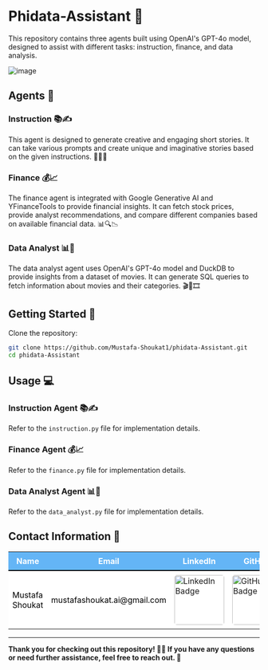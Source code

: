 
# Phidata-Assistant 🚀

This repository contains three agents built using OpenAI's GPT-4o model, designed to assist with different tasks: instruction, finance, and data analysis.


![image](https://github.com/user-attachments/assets/5c24dabf-9088-44a3-8e49-18252c9b2a4c)

## Agents 🤖

### Instruction 📚✍️
This agent is designed to generate creative and engaging short stories. It can take various prompts and create unique and imaginative stories based on the given instructions. 📝✨📖

### Finance 💰📈
The finance agent is integrated with Google Generative AI and YFinanceTools to provide financial insights. It can fetch stock prices, provide analyst recommendations, and compare different companies based on available financial data. 📊🔍📉

### Data Analyst 📊📑
The data analyst agent uses OpenAI's GPT-4o model and DuckDB to provide insights from a dataset of movies. It can generate SQL queries to fetch information about movies and their categories. 🎬🎥🎞️

## Getting Started 🚀


Clone the repository:

```bash
git clone https://github.com/Mustafa-Shoukat1/phidata-Assistant.git
cd phidata-Assistant
```

## Usage 💻

### Instruction Agent 📚✍️

Refer to the `instruction.py` file for implementation details.

### Finance Agent 💰📈

Refer to the `finance.py` file for implementation details.

### Data Analyst Agent 📊📑

Refer to the `data_analyst.py` file for implementation details.

## Contact Information 📧

<table style="width: 100%; margin-top: 15px; border-collapse: collapse;">
    <tr style="background-color: #64B5F6; color: #ffffff;">
        <th style="padding: 8px; border-bottom: 2px solid #000000;">Name</th>
        <th style="padding: 8px; border-bottom: 2px solid #000000;">Email</th>
        <th style="padding: 8px; border-bottom: 2px solid #000000;">LinkedIn</th>
        <th style="padding: 8px; border-bottom: 2px solid #000000;">GitHub</th>
        <th style="padding: 8px; border-bottom: 2px solid #000000;">Kaggle</th>
    </tr>
    <tr style="background-color: #FFFFFF; color: #000000;">
        <td style="padding: 8px;">Mustafa Shoukat</td>
        <td style="padding: 8px;">mustafashoukat.ai@gmail.com</td>
        <td style="padding: 8px;">
            <a href="https://www.linkedin.com/in/mustafashoukat/" target="_blank">
                <img src="https://img.shields.io/badge/LinkedIn-0e76a8.svg?style=for-the-badge&logo=LinkedIn&logoColor=white" alt="LinkedIn Badge" style="border-radius: 5px; width: 100px;">
            </a>
        </td>
        <td style="padding: 8px;">
            <a href="https://github.com/Mustafa-Shoukat1" target="_blank">
                <img src="https://img.shields.io/badge/GitHub-171515.svg?style=for-the-badge&logo=GitHub&logoColor=white" alt="GitHub Badge" style="border-radius: 5px; width: 100px;">
            </a>
        </td>
        <td style="padding: 8px;">
            <a href="https://www.kaggle.com/mustafashoukat" target="_blank">
                <img src="https://img.shields.io/badge/Kaggle-20beff.svg?style=for-the-badge&logo=Kaggle&logoColor=white" alt="Kaggle Badge" style="border-radius: 5px; width: 100px;">
            </a>
        </td>
    </tr>
</table>

---

**Thank you for checking out this repository! 🙌🎉 If you have any questions or need further assistance, feel free to reach out. 📩**
